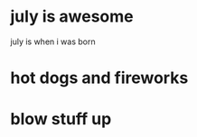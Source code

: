 ---
---
<h1>july is awesome</h1>
<p>july is when i was born</p>

<h1>hot dogs and fireworks</h1>
<h1> blow stuff up</h1>
